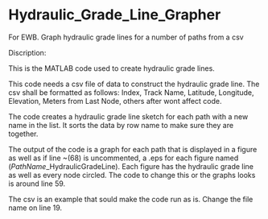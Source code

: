# Hydraulic_Grade_Line_Grapher
For EWB. Graph hydraulic grade lines for a number of paths from a csv

Discription:

This is the MATLAB code used to create hydraulic grade lines.

This code needs a csv file of data to construct the hydraulic grade line. The csv shall be formatted as follows:  Index,	Track Name,	Latitude,	Longitude,	Elevation,	Meters from Last Node, others after wont affect code. 

The code creates a hydraulic grade line sketch for each path with a new name in the list. It sorts the data by row name to make sure they are together.

The output of the code is  a graph for each path that is displayed in a figure as well as if line ~(68) is uncommented, a .eps for each figure named (*PathName*_HydraulicGradeLine). 
Each figure has the hydraulic grade line as well as every node circled. The code to change this or the graphs looks is around line 59.


The csv is an example that sould make the code run as is. Change the file name on line 19.
